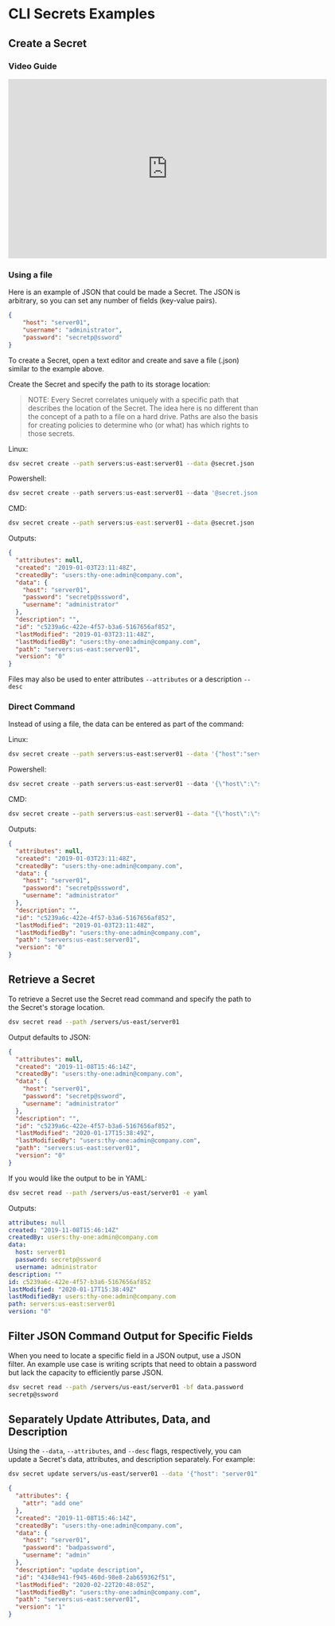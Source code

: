 ﻿[title]: # (Secrets Examples)
[tags]: # (DevOps Secrets Vault,DSV,)
[priority]: # (2400)

# CLI Secrets Examples

## Create a Secret

### Video Guide

<iframe src="https://player.vimeo.com/video/490936887/" width="640" height="360" frameborder="0" title="{video_title}" webkitallowfullscreen mozallowfullscreen allowfullscreen></iframe>

### Using a file

Here is an example of JSON that could be made a Secret. The JSON is arbitrary, so you can set any number of fields (key-value pairs).  

```json
{
    "host": "server01",
    "username": "administrator",
    "password": "secretp@ssword"
}
```

To create a Secret, open a text editor and create and save a file (.json) similar to the example above.

Create the Secret and specify the path to its storage location:

>NOTE: Every Secret correlates uniquely with a specific path that describes the location of the Secret. The idea here is no different than the concept of a path to a file on a hard drive. Paths are also the basis for creating policies to determine who (or what) has which rights to those secrets.

Linux:
```BASH
dsv secret create --path servers:us-east:server01 --data @secret.json
```
Powershell:
```PowerShell
dsv secret create --path servers:us-east:server01 --data '@secret.json'
```
CMD:
```cmd
dsv secret create --path servers:us-east:server01 --data @secret.json
```
Outputs:

```json
{
  "attributes": null,
  "created": "2019-01-03T23:11:48Z",
  "createdBy": "users:thy-one:admin@company.com",
  "data": {
    "host": "server01",
    "password": "secretp@sssword",
    "username": "administrator"
  },
  "description": "",
  "id": "c5239a6c-422e-4f57-b3a6-5167656af852",
  "lastModified": "2019-01-03T23:11:48Z",
  "lastModifiedBy": "users:thy-one:admin@company.com",
  "path": "servers:us-east:server01",
  "version": "0"
}
```

Files may also be used to enter attributes `--attributes` or a description `--desc`
### Direct Command

Instead of using a file, the data can be entered as part of the command:

Linux:
```BASH
dsv secret create --path servers:us-east:server01 --data '{"host":"server01","username":"administrator","password":"secretp@sssword"}'
```
Powershell:
```PowerShell
dsv secret create --path servers:us-east:server01 --data '{\"host\":\"server01\",\"username\":\"administrator\",\"password\":\"secretp@sssword\"}'
```
CMD:
```cmd
dsv secret create --path servers:us-east:server01 --data "{\"host\":\"server01\",\"username\":\"administrator\",\"password\":\"secretp@sssword\"}"
```
Outputs:

```json
{
  "attributes": null,
  "created": "2019-01-03T23:11:48Z",
  "createdBy": "users:thy-one:admin@company.com",
  "data": {
    "host": "server01",
    "password": "secretp@sssword",
    "username": "administrator"
  },
  "description": "",
  "id": "c5239a6c-422e-4f57-b3a6-5167656af852",
  "lastModified": "2019-01-03T23:11:48Z",
  "lastModifiedBy": "users:thy-one:admin@company.com",
  "path": "servers:us-east:server01",
  "version": "0"
}
```

## Retrieve a Secret

To retrieve a Secret use the Secret read command and specify the path to the Secret's storage location.

```BASH
dsv secret read --path /servers/us-east/server01
```

Output defaults to JSON:

```json
{
  "attributes": null,
  "created": "2019-11-08T15:46:14Z",
  "createdBy": "users:thy-one:admin@company.com",
  "data": {
    "host": "server01",
    "password": "secretp@ssword",
    "username": "administrator"
  },
  "description": "",
  "id": "c5239a6c-422e-4f57-b3a6-5167656af852",
  "lastModified": "2020-01-17T15:38:49Z",
  "lastModifiedBy": "users:thy-one:admin@company.com",
  "path": "servers:us-east:server01",
  "version": "0"
}
```
If you would like the output to be in YAML:
```BASH
dsv secret read --path /servers/us-east/server01 -e yaml
```
Outputs:
```yaml
attributes: null
created: "2019-11-08T15:46:14Z"
createdBy: users:thy-one:admin@company.com
data:
  host: server01
  password: secretp@ssword
  username: administrator
description: ""
id: c5239a6c-422e-4f57-b3a6-5167656af852
lastModified: "2020-01-17T15:38:49Z"
lastModifiedBy: users:thy-one:admin@company.com
path: servers:us-east:server01
version: "0"
```

## Filter JSON Command Output for Specific Fields

When you need to locate a specific field in a JSON output, use a JSON filter. An example use case is writing scripts that need to obtain a password but lack the capacity to efficiently parse JSON.

```BASH
dsv secret read --path /servers/us-east/server01 -bf data.password
secretp@ssword
```

## Separately Update Attributes, Data, and Description

Using the `--data`, `--attributes`, and `--desc` flags, respectively, you can update a Secret's data, attributes, and description separately. For example:

```BASH
dsv secret update servers/us-east/server01 --data '{"host": "server01", "password": "badpassword","username": "admin"}' --desc 'update description'  --attributes '{"attr": "add one"}'
```
```json
{
  "attributes": {
    "attr": "add one"
  },
  "created": "2019-11-08T15:46:14Z",
  "createdBy": "users:thy-one:admin@company.com",
  "data": {
    "host": "server01",
    "password": "badpassword",
    "username": "admin"
  },
  "description": "update description",
  "id": "4348e941-f945-460d-98e8-2ab659362f51",
  "lastModified": "2020-02-22T20:48:05Z",
  "lastModifiedBy": "users:thy-one:admin@company.com",
  "path": "servers:us-east:server01",
  "version": "1"
}
```
